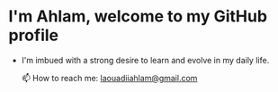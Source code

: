 # I'm Ahlam, welcome to my GitHub profile #

 * I'm imbued with a strong desire to learn and evolve in my daily life.


   📫 How to reach me: laouadiiahlam@gmail.com
